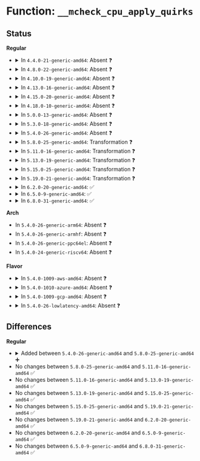 # Function: <code>__mcheck_cpu_apply_quirks</code>

## Status
<b>Regular</b>
<ul>
<li>
<details>
<summary>In <code>4.4.0-21-generic-amd64</code>: Absent ❓</summary>

```json
{
  "name": "__mcheck_cpu_apply_quirks",
  "collision_type": "Unique Static",
  "inline_type": "Full",
  "funcs": [
    {
      "addr": 18446744071579133765,
      "name": "__mcheck_cpu_apply_quirks",
      "external": false,
      "loc": "arch/x86/kernel/cpu/mcheck/mce.c:1475",
      "file": "arch/x86/kernel/cpu/mcheck/mce.c",
      "inline": "not declared, inlined",
      "caller_inline": [
        "arch/x86/kernel/cpu/mcheck/mce.c:mcheck_cpu_init"
      ],
      "caller_func": []
    }
  ],
  "symbols": []
}
```
</details>
</li>
<li>
<details>
<summary>In <code>4.8.0-22-generic-amd64</code>: Absent ❓</summary>

```json
{
  "name": "__mcheck_cpu_apply_quirks",
  "collision_type": "Unique Static",
  "inline_type": "Full",
  "funcs": [
    {
      "addr": 18446744071579133773,
      "name": "__mcheck_cpu_apply_quirks",
      "external": false,
      "loc": "arch/x86/kernel/cpu/mcheck/mce.c:1534",
      "file": "arch/x86/kernel/cpu/mcheck/mce.c",
      "inline": "not declared, inlined",
      "caller_inline": [
        "arch/x86/kernel/cpu/mcheck/mce.c:mcheck_cpu_init"
      ],
      "caller_func": []
    }
  ],
  "symbols": []
}
```
</details>
</li>
<li>
<details>
<summary>In <code>4.10.0-19-generic-amd64</code>: Absent ❓</summary>

```json
{
  "name": "__mcheck_cpu_apply_quirks",
  "collision_type": "Unique Static",
  "inline_type": "Full",
  "funcs": [
    {
      "addr": 18446744071579140845,
      "name": "__mcheck_cpu_apply_quirks",
      "external": false,
      "loc": "arch/x86/kernel/cpu/mcheck/mce.c:1602",
      "file": "arch/x86/kernel/cpu/mcheck/mce.c",
      "inline": "not declared, inlined",
      "caller_inline": [
        "arch/x86/kernel/cpu/mcheck/mce.c:mcheck_cpu_init"
      ],
      "caller_func": []
    }
  ],
  "symbols": []
}
```
</details>
</li>
<li>
<details>
<summary>In <code>4.13.0-16-generic-amd64</code>: Absent ❓</summary>

```json
{
  "name": "__mcheck_cpu_apply_quirks",
  "collision_type": "Unique Static",
  "inline_type": "Full",
  "funcs": [
    {
      "addr": 18446744071579139028,
      "name": "__mcheck_cpu_apply_quirks",
      "external": false,
      "loc": "arch/x86/kernel/cpu/mcheck/mce.c:1572",
      "file": "arch/x86/kernel/cpu/mcheck/mce.c",
      "inline": "not declared, inlined",
      "caller_inline": [
        "arch/x86/kernel/cpu/mcheck/mce.c:mcheck_cpu_init"
      ],
      "caller_func": []
    }
  ],
  "symbols": []
}
```
</details>
</li>
<li>
<details>
<summary>In <code>4.15.0-20-generic-amd64</code>: Absent ❓</summary>

```json
{
  "name": "__mcheck_cpu_apply_quirks",
  "collision_type": "Unique Static",
  "inline_type": "Full",
  "funcs": [
    {
      "addr": 18446744071579154012,
      "name": "__mcheck_cpu_apply_quirks",
      "external": false,
      "loc": "arch/x86/kernel/cpu/mcheck/mce.c:1581",
      "file": "arch/x86/kernel/cpu/mcheck/mce.c",
      "inline": "not declared, inlined",
      "caller_inline": [
        "arch/x86/kernel/cpu/mcheck/mce.c:mcheck_cpu_init"
      ],
      "caller_func": []
    }
  ],
  "symbols": []
}
```
</details>
</li>
<li>
<details>
<summary>In <code>4.18.0-10-generic-amd64</code>: Absent ❓</summary>

```json
{
  "name": "__mcheck_cpu_apply_quirks",
  "collision_type": "Unique Static",
  "inline_type": "Full",
  "funcs": [
    {
      "addr": 18446744071579164556,
      "name": "__mcheck_cpu_apply_quirks",
      "external": false,
      "loc": "arch/x86/kernel/cpu/mcheck/mce.c:1559",
      "file": "arch/x86/kernel/cpu/mcheck/mce.c",
      "inline": "not declared, inlined",
      "caller_inline": [
        "arch/x86/kernel/cpu/mcheck/mce.c:mcheck_cpu_init"
      ],
      "caller_func": []
    }
  ],
  "symbols": []
}
```
</details>
</li>
<li>
<details>
<summary>In <code>5.0.0-13-generic-amd64</code>: Absent ❓</summary>

```json
{
  "name": "__mcheck_cpu_apply_quirks",
  "collision_type": "Unique Static",
  "inline_type": "Full",
  "funcs": [
    {
      "addr": 18446744071579154044,
      "name": "__mcheck_cpu_apply_quirks",
      "external": false,
      "loc": "arch/x86/kernel/cpu/mce/core.c:1575",
      "file": "arch/x86/kernel/cpu/mce/core.c",
      "inline": "not declared, inlined",
      "caller_inline": [
        "arch/x86/kernel/cpu/mce/core.c:mcheck_cpu_init"
      ],
      "caller_func": []
    }
  ],
  "symbols": []
}
```
</details>
</li>
<li>
<details>
<summary>In <code>5.3.0-18-generic-amd64</code>: Absent ❓</summary>

```json
{
  "name": "__mcheck_cpu_apply_quirks",
  "collision_type": "Unique Static",
  "inline_type": "Full",
  "funcs": [
    {
      "addr": 18446744071579166160,
      "name": "__mcheck_cpu_apply_quirks",
      "external": false,
      "loc": "arch/x86/kernel/cpu/mce/core.c:1626",
      "file": "arch/x86/kernel/cpu/mce/core.c",
      "inline": "not declared, inlined",
      "caller_inline": [
        "arch/x86/kernel/cpu/mce/core.c:mcheck_cpu_init"
      ],
      "caller_func": []
    }
  ],
  "symbols": []
}
```
</details>
</li>
<li>
<details>
<summary>In <code>5.4.0-26-generic-amd64</code>: Absent ❓</summary>

```json
{
  "name": "__mcheck_cpu_apply_quirks",
  "collision_type": "Unique Static",
  "inline_type": "Full",
  "funcs": [
    {
      "addr": 18446744071579168624,
      "name": "__mcheck_cpu_apply_quirks",
      "external": false,
      "loc": "arch/x86/kernel/cpu/mce/core.c:1626",
      "file": "arch/x86/kernel/cpu/mce/core.c",
      "inline": "not declared, inlined",
      "caller_inline": [
        "arch/x86/kernel/cpu/mce/core.c:mcheck_cpu_init"
      ],
      "caller_func": []
    }
  ],
  "symbols": []
}
```
</details>
</li>
<li>
<details>
<summary>In <code>5.8.0-25-generic-amd64</code>: Transformation ❓</summary>

```c
int __mcheck_cpu_apply_quirks(struct cpuinfo_x86 * c)
```

```json
{
  "name": "__mcheck_cpu_apply_quirks",
  "collision_type": "Unique Static",
  "inline_type": "No",
  "funcs": [
    {
      "addr": 0,
      "name": "__mcheck_cpu_apply_quirks",
      "external": false,
      "loc": "arch/x86/kernel/cpu/mce/core.c:1629",
      "file": "arch/x86/kernel/cpu/mce/core.c",
      "inline": "seen, unknown",
      "caller_inline": [],
      "caller_func": [
        "arch/x86/kernel/cpu/mce/core.c:mcheck_cpu_init"
      ]
    }
  ],
  "symbols": [
    {
      "addr": 18446744071579179488,
      "name": "__mcheck_cpu_apply_quirks",
      "section": ".text",
      "bind": "STB_LOCAL",
      "size": 519
    },
    {
      "addr": 18446744071579188067,
      "name": "__mcheck_cpu_apply_quirks.cold",
      "section": ".text",
      "bind": "STB_LOCAL",
      "size": 22
    }
  ]
}
```
</details>
</li>
<li>
<details>
<summary>In <code>5.11.0-16-generic-amd64</code>: Transformation ❓</summary>

```c
int __mcheck_cpu_apply_quirks(struct cpuinfo_x86 * c)
```

```json
{
  "name": "__mcheck_cpu_apply_quirks",
  "collision_type": "Unique Static",
  "inline_type": "No",
  "funcs": [
    {
      "addr": 0,
      "name": "__mcheck_cpu_apply_quirks",
      "external": false,
      "loc": "arch/x86/kernel/cpu/mce/core.c:1704",
      "file": "arch/x86/kernel/cpu/mce/core.c",
      "inline": "seen, unknown",
      "caller_inline": [],
      "caller_func": [
        "arch/x86/kernel/cpu/mce/core.c:mcheck_cpu_init"
      ]
    }
  ],
  "symbols": [
    {
      "addr": 18446744071579176096,
      "name": "__mcheck_cpu_apply_quirks",
      "section": ".text",
      "bind": "STB_LOCAL",
      "size": 542
    },
    {
      "addr": 18446744071591253735,
      "name": "__mcheck_cpu_apply_quirks.cold",
      "section": ".text",
      "bind": "STB_LOCAL",
      "size": 22
    }
  ]
}
```
</details>
</li>
<li>
<details>
<summary>In <code>5.13.0-19-generic-amd64</code>: Transformation ❓</summary>

```c
int __mcheck_cpu_apply_quirks(struct cpuinfo_x86 * c)
```

```json
{
  "name": "__mcheck_cpu_apply_quirks",
  "collision_type": "Unique Static",
  "inline_type": "No",
  "funcs": [
    {
      "addr": 0,
      "name": "__mcheck_cpu_apply_quirks",
      "external": false,
      "loc": "arch/x86/kernel/cpu/mce/core.c:1716",
      "file": "arch/x86/kernel/cpu/mce/core.c",
      "inline": "seen, unknown",
      "caller_inline": [],
      "caller_func": [
        "arch/x86/kernel/cpu/mce/core.c:mcheck_cpu_init"
      ]
    }
  ],
  "symbols": [
    {
      "addr": 18446744071579182720,
      "name": "__mcheck_cpu_apply_quirks",
      "section": ".text",
      "bind": "STB_LOCAL",
      "size": 455
    },
    {
      "addr": 18446744071591197472,
      "name": "__mcheck_cpu_apply_quirks.cold",
      "section": ".text",
      "bind": "STB_LOCAL",
      "size": 23
    }
  ]
}
```
</details>
</li>
<li>
<details>
<summary>In <code>5.15.0-25-generic-amd64</code>: Transformation ❓</summary>

```c
int __mcheck_cpu_apply_quirks(struct cpuinfo_x86 * c)
```

```json
{
  "name": "__mcheck_cpu_apply_quirks",
  "collision_type": "Unique Static",
  "inline_type": "No",
  "funcs": [
    {
      "addr": 0,
      "name": "__mcheck_cpu_apply_quirks",
      "external": false,
      "loc": "arch/x86/kernel/cpu/mce/core.c:1779",
      "file": "arch/x86/kernel/cpu/mce/core.c",
      "inline": "seen, unknown",
      "caller_inline": [],
      "caller_func": [
        "arch/x86/kernel/cpu/mce/core.c:mcheck_cpu_init"
      ]
    }
  ],
  "symbols": [
    {
      "addr": 18446744071579216960,
      "name": "__mcheck_cpu_apply_quirks",
      "section": ".text",
      "bind": "STB_LOCAL",
      "size": 455
    },
    {
      "addr": 18446744071592064537,
      "name": "__mcheck_cpu_apply_quirks.cold",
      "section": ".text",
      "bind": "STB_LOCAL",
      "size": 23
    }
  ]
}
```
</details>
</li>
<li>
<details>
<summary>In <code>5.19.0-21-generic-amd64</code>: Transformation ❓</summary>

```c
int __mcheck_cpu_apply_quirks(struct cpuinfo_x86 * c)
```

```json
{
  "name": "__mcheck_cpu_apply_quirks",
  "collision_type": "Unique Static",
  "inline_type": "No",
  "funcs": [
    {
      "addr": 0,
      "name": "__mcheck_cpu_apply_quirks",
      "external": false,
      "loc": "arch/x86/kernel/cpu/mce/core.c:1814",
      "file": "arch/x86/kernel/cpu/mce/core.c",
      "inline": "seen, unknown",
      "caller_inline": [],
      "caller_func": [
        "arch/x86/kernel/cpu/mce/core.c:mcheck_cpu_init"
      ]
    }
  ],
  "symbols": [
    {
      "addr": 18446744071579266464,
      "name": "__mcheck_cpu_apply_quirks",
      "section": ".text",
      "bind": "STB_LOCAL",
      "size": 501
    },
    {
      "addr": 18446744071593831048,
      "name": "__mcheck_cpu_apply_quirks.cold",
      "section": ".text",
      "bind": "STB_LOCAL",
      "size": 35
    }
  ]
}
```
</details>
</li>
<li>
<details>
<summary>In <code>6.2.0-20-generic-amd64</code>: ✅</summary>

```c
int __mcheck_cpu_apply_quirks(struct cpuinfo_x86 * c)
```

```json
{
  "name": "__mcheck_cpu_apply_quirks",
  "collision_type": "Unique Static",
  "inline_type": "No",
  "funcs": [
    {
      "addr": 18446744071579329264,
      "name": "__mcheck_cpu_apply_quirks",
      "external": false,
      "loc": "arch/x86/kernel/cpu/mce/core.c:1814",
      "file": "arch/x86/kernel/cpu/mce/core.c",
      "inline": "seen, unknown",
      "caller_inline": [],
      "caller_func": [
        "arch/x86/kernel/cpu/mce/core.c:mcheck_cpu_init"
      ]
    }
  ],
  "symbols": [
    {
      "addr": 18446744071579329264,
      "name": "__mcheck_cpu_apply_quirks",
      "section": ".text",
      "bind": "STB_LOCAL",
      "size": 545
    }
  ]
}
```
</details>
</li>
<li>
<details>
<summary>In <code>6.5.0-9-generic-amd64</code>: ✅</summary>

```c
int __mcheck_cpu_apply_quirks(struct cpuinfo_x86 * c)
```

```json
{
  "name": "__mcheck_cpu_apply_quirks",
  "collision_type": "Unique Static",
  "inline_type": "No",
  "funcs": [
    {
      "addr": 18446744071579337840,
      "name": "__mcheck_cpu_apply_quirks",
      "external": false,
      "loc": "arch/x86/kernel/cpu/mce/core.c:1827",
      "file": "arch/x86/kernel/cpu/mce/core.c",
      "inline": "seen, unknown",
      "caller_inline": [],
      "caller_func": [
        "arch/x86/kernel/cpu/mce/core.c:mcheck_cpu_init"
      ]
    }
  ],
  "symbols": [
    {
      "addr": 18446744071579337840,
      "name": "__mcheck_cpu_apply_quirks",
      "section": ".text",
      "bind": "STB_LOCAL",
      "size": 551
    }
  ]
}
```
</details>
</li>
<li>
<details>
<summary>In <code>6.8.0-31-generic-amd64</code>: ✅</summary>

```c
int __mcheck_cpu_apply_quirks(struct cpuinfo_x86 * c)
```

```json
{
  "name": "__mcheck_cpu_apply_quirks",
  "collision_type": "Unique Static",
  "inline_type": "No",
  "funcs": [
    {
      "addr": 18446744071579367712,
      "name": "__mcheck_cpu_apply_quirks",
      "external": false,
      "loc": "arch/x86/kernel/cpu/mce/core.c:1858",
      "file": "arch/x86/kernel/cpu/mce/core.c",
      "inline": "seen, unknown",
      "caller_inline": [],
      "caller_func": [
        "arch/x86/kernel/cpu/mce/core.c:mcheck_cpu_init"
      ]
    }
  ],
  "symbols": [
    {
      "addr": 18446744071579367712,
      "name": "__mcheck_cpu_apply_quirks",
      "section": ".text",
      "bind": "STB_LOCAL",
      "size": 551
    }
  ]
}
```
</details>
</li>
</ul>
<b>Arch</b>
<ul>
<li>
In <code>5.4.0-26-generic-arm64</code>: Absent ❓
</li>
<li>
In <code>5.4.0-26-generic-armhf</code>: Absent ❓
</li>
<li>
In <code>5.4.0-26-generic-ppc64el</code>: Absent ❓
</li>
<li>
In <code>5.4.0-24-generic-riscv64</code>: Absent ❓
</li>
</ul>
<b>Flavor</b>
<ul>
<li>
<details>
<summary>In <code>5.4.0-1009-aws-amd64</code>: Absent ❓</summary>

```json
{
  "name": "__mcheck_cpu_apply_quirks",
  "collision_type": "Unique Static",
  "inline_type": "Full",
  "funcs": [
    {
      "addr": 18446744071579168976,
      "name": "__mcheck_cpu_apply_quirks",
      "external": false,
      "loc": "arch/x86/kernel/cpu/mce/core.c:1626",
      "file": "arch/x86/kernel/cpu/mce/core.c",
      "inline": "not declared, inlined",
      "caller_inline": [
        "arch/x86/kernel/cpu/mce/core.c:mcheck_cpu_init"
      ],
      "caller_func": []
    }
  ],
  "symbols": []
}
```
</details>
</li>
<li>
<details>
<summary>In <code>5.4.0-1010-azure-amd64</code>: Absent ❓</summary>

```json
{
  "name": "__mcheck_cpu_apply_quirks",
  "collision_type": "Unique Static",
  "inline_type": "Full",
  "funcs": [
    {
      "addr": 18446744071579100622,
      "name": "__mcheck_cpu_apply_quirks",
      "external": false,
      "loc": "arch/x86/kernel/cpu/mce/core.c:1626",
      "file": "arch/x86/kernel/cpu/mce/core.c",
      "inline": "not declared, inlined",
      "caller_inline": [
        "arch/x86/kernel/cpu/mce/core.c:mcheck_cpu_init"
      ],
      "caller_func": []
    }
  ],
  "symbols": []
}
```
</details>
</li>
<li>
<details>
<summary>In <code>5.4.0-1009-gcp-amd64</code>: Absent ❓</summary>

```json
{
  "name": "__mcheck_cpu_apply_quirks",
  "collision_type": "Unique Static",
  "inline_type": "Full",
  "funcs": [
    {
      "addr": 18446744071579168544,
      "name": "__mcheck_cpu_apply_quirks",
      "external": false,
      "loc": "arch/x86/kernel/cpu/mce/core.c:1626",
      "file": "arch/x86/kernel/cpu/mce/core.c",
      "inline": "not declared, inlined",
      "caller_inline": [
        "arch/x86/kernel/cpu/mce/core.c:mcheck_cpu_init"
      ],
      "caller_func": []
    }
  ],
  "symbols": []
}
```
</details>
</li>
<li>
<details>
<summary>In <code>5.4.0-26-lowlatency-amd64</code>: Absent ❓</summary>

```json
{
  "name": "__mcheck_cpu_apply_quirks",
  "collision_type": "Unique Static",
  "inline_type": "Full",
  "funcs": [
    {
      "addr": 18446744071579173728,
      "name": "__mcheck_cpu_apply_quirks",
      "external": false,
      "loc": "arch/x86/kernel/cpu/mce/core.c:1626",
      "file": "arch/x86/kernel/cpu/mce/core.c",
      "inline": "not declared, inlined",
      "caller_inline": [
        "arch/x86/kernel/cpu/mce/core.c:mcheck_cpu_init"
      ],
      "caller_func": []
    }
  ],
  "symbols": []
}
```
</details>
</li>
</ul>

## Differences
<b>Regular</b>
<ul>
<li>
<details>
<summary>Added between <code>5.4.0-26-generic-amd64</code> and <code>5.8.0-25-generic-amd64</code> ➕</summary>

```c
int __mcheck_cpu_apply_quirks(struct cpuinfo_x86 * c)
```
</details>
</li>
<li>
No changes between <code>5.8.0-25-generic-amd64</code> and <code>5.11.0-16-generic-amd64</code> ✅
</li>
<li>
No changes between <code>5.11.0-16-generic-amd64</code> and <code>5.13.0-19-generic-amd64</code> ✅
</li>
<li>
No changes between <code>5.13.0-19-generic-amd64</code> and <code>5.15.0-25-generic-amd64</code> ✅
</li>
<li>
No changes between <code>5.15.0-25-generic-amd64</code> and <code>5.19.0-21-generic-amd64</code> ✅
</li>
<li>
No changes between <code>5.19.0-21-generic-amd64</code> and <code>6.2.0-20-generic-amd64</code> ✅
</li>
<li>
No changes between <code>6.2.0-20-generic-amd64</code> and <code>6.5.0-9-generic-amd64</code> ✅
</li>
<li>
No changes between <code>6.5.0-9-generic-amd64</code> and <code>6.8.0-31-generic-amd64</code> ✅
</li>
</ul>
